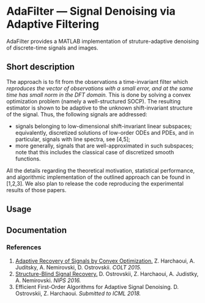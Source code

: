 # AdaFilter — Signal Denoising via Adaptive Filtering

AdaFilter provides a MATLAB implementation of struture-adaptive denoising of discrete-time signals and images.

## Short description

The approach is to fit from the observations a time-invariant filter which *reproduces the vector of observations with a small error, and at the same time has small norm in the DFT domain.* This is done by solving a convex optimization problem (namely a well-structured SOCP).
The resulting estimator is shown to be adaptive to the unknown shift-invariant structure of the signal. Thus, the following signals are addressed:
- signals belonging to low-dimensional shift-invariant linear subspaces; equivalently, discretized solutions of low-order ODEs and PDEs, and in particular, signals with line spectra, see [4,5];
- more generally, signals that are well-approximated in such subspaces; note that this includes the classical case of discretized smooth functions.

All the details regarding the theoretical motivation, statistical performance, and algorithmic implementation of the outlined approach can be found in [1,2,3]. We also plan to release the code reproducing the experimental results of those papers.

## Usage

## Documentation

### References

1. [Adaptive Recovery of Signals by Convex Optimization.](https://hal.inria.fr/hal-01250215) Z. Harchaoui, A. Juditsky, A. Nemirovski, D. Ostrovskii. *COLT 2015.*
2. [Structure-Blind Signal Recovery.](https://arxiv.org/abs/1607.05712) D. Ostrovskii, Z. Harchaoui, A. Judistky, A. Nemirovski. *NIPS 2016.*
3. Efficient First-Order Algorithms for Adaptive Signal Denoising. D. Ostrovskii, Z. Harchaoui. *Submitted to ICML 2018.*
